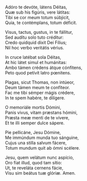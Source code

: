 Adóro te devóte, látens Déitas,\
Quæ sub his figúris, vere látitas:\
Tibi se cor meum totum súbjicit,\
Quia, te contémplans, totum déficit.

Visus, tactus, gustus, in te fállitur,\
Sed audítu solo tuto créditur:\
Credo quidquid díxit Dei Fílius;\
Nil hoc verbo veritátis vérius.

In cruce latébat sola Déitas,\
At hic látet simul et humánitas:\
Ambo támen crédens átque cónfitens,\
Peto quod petívit latro pœnitens.

Plagas, sicut Thomas, non intúeor,\
Deum támen meum te confíteor.\
Fac me tibi sémper mágis crédere,\
In te spem habére, te dilígere.

O memoriále mortis Dómini,\
Panis vivus, vitam præstans hómini,\
Præsta meæ menti de te vívere,\
Et te illi semper dulce sápere.

Pie pellicáne, Jesu Dómine,\
Me immúndum munda tuo sánguine,\
Cujus una stilla salvum fácere,\
Totum mundum quit ab ómni scélere.

Jesu, quem velátum nunc aspício,\
Oro fíat illud, quod tam sítio:\
Ut, te reveláta cernens fácie,\
Visu sim beátus tuæ glóriæ. Amen.
